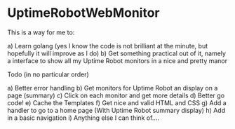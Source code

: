 # UptimeRobotWebMonitor

This is a way for me to:

a) Learn golang (yes I know the code is not brilliant at the minute, but hopefully it will improve as I do)
b) Get something practical out of it, namely a interface to show all my Uptime Robot monitors in a nice and pretty manor

Todo (in no particular order)

a) Better error handling
b) Get monitors for Uptime Robot an display on a page (summary)
c) Click on each monitor and get more details
d) Better go code!
e) Cache the Templates
f) Get nice and valid HTML and CSS
g) Add a handler to go to a home page (With Uptime Robot summary display)
h) Add in a basic navigation
i) Anything else I can think of....
